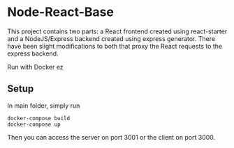 # Node-React-Base
This project contains two parts: a React frontend created using react-starter and a NodeJS/Express backend created using express generator. There have been slight modifications to both that proxy the React requests to the express backend. 

Run with Docker ez
## Setup
In main folder, simply run 
```
docker-compose build 
docker-compose up
```
Then you can access the server on port 3001 or the client on port 3000. 
